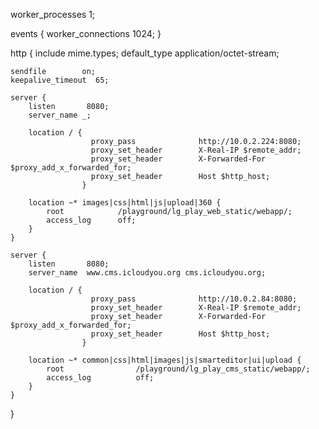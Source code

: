 worker_processes  1;

events {
    worker_connections  1024;
}

http {
    include       mime.types;
    default_type  application/octet-stream;

    sendfile        on;
    keepalive_timeout  65;

    server {
        listen       8080;
        server_name _;

        location / {
                      proxy_pass              http://10.0.2.224:8080;
                      proxy_set_header        X-Real-IP $remote_addr;
                      proxy_set_header        X-Forwarded-For $proxy_add_x_forwarded_for;
                      proxy_set_header        Host $http_host;
                    }

        location ~* images|css|html|js|upload|360 {
            root            /playground/lg_play_web_static/webapp/;
            access_log      off;
        }
    }

    server {
        listen       8080;
        server_name  www.cms.icloudyou.org cms.icloudyou.org;

        location / {
                      proxy_pass              http://10.0.2.84:8080;
                      proxy_set_header        X-Real-IP $remote_addr;
                      proxy_set_header        X-Forwarded-For $proxy_add_x_forwarded_for;
                      proxy_set_header        Host $http_host;
                    }

        location ~* common|css|html|images|js|smarteditor|ui|upload {
            root                /playground/lg_play_cms_static/webapp/;
            access_log          off;
        }
    }

}